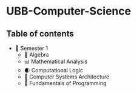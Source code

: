 # UBB-Computer-Science
## Table of contents

- 📕 Semester 1
	- 🧮 Algebra
	- 📊 Mathematical Analysis
	- 🌒 Computational Logic
	- 💾 Computer Systems Architecture
	- 🍼 Fundamentals of Programming
